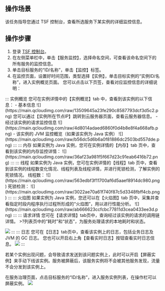## 操作场景

该任务指导您通过 TSF 控制台，查看所选服务下某实例的详细监控信息。

## 操作步骤

1. 登录 [TSF 控制台](https://console.cloud.tencent.com/tsf/index)。
2. 在左侧菜单栏中，单击【服务监控】，选择命名空间，可查看该命名空间下的所有服务的监控信息。
3. 单击目标服务的“ID/名称”，单击【监控】标签。
4. 在监控页面，设置好时间范围，类型选择【实例】，单击目标实例的“实例ID/名称”，进入实例概览页面。
您可以点击以下页签，查看对应监控信息的详细说明：
<dx-tabs>
::: 实例概览
您可在实例详情中的【实例概览】tab 中，查看到该实例的以下信息：
 - 基本信息
	 ![](https://main.qcloudimg.com/raw/13509645a23fe290c8587793dcf3d5c2.png)
	 您可以通过【实例所在节点IP】跳转到云服务器页面，查看云服务器信息。
 - 经过该实例的请求监控信息
	 ![](https://main.qcloudimg.com/raw/4d8014adaed6860f0d4b8e8f4a668afb.png)
 - 该实例的 JVM 监控概览（如果该实例为 Java 实例）
	![](https://main.qcloudimg.com/raw/b56dc5d6b6a0f81886dc2503bd557dde.png)
:::
::: 内存
 如果实例为 Java 实例，您可在实例详情的【内存】tab 页中，查看到该实例的内存监控详情：
![](https://main.qcloudimg.com/raw/36af23a981f5f667d23c91eab6416b72.png)
:::
::: 线程
如果实例为 Java 实例，您可在实例详情的【线程】tab 页中，查看到该实例的线程数变化情况、线程列表及线程详情，并进行死锁检测，了解实例的死锁情况。
线程数：
![](https://main.qcloudimg.com/raw/563edbf3f11700af6d5aaef8914dc980.png)
 死锁检测：
![](https://main.qcloudimg.com/raw/3022ae70a61f740f87c5d3348fbff4cb.png) 
:::
::: 火焰图
如果实例为 Java 实例，您还可以在【火焰图】tab 页中，采集并查看指定时段内程序执行过程所形成的“火焰图”，用以进行性能分析。
![](https://main.qcloudimg.com/raw/ab666623ccfcbc77811d3cea0433ee3d.png)
:::
::: 请求详情
您可在【请求详情】tab页中，查询经过该实例的请求的调用链详情。
>?列表页中的“耗时”和“状态”，为服务处理请求的本地耗时和状态。
    
![](https://main.qcloudimg.com/raw/b8981574f5cca7e7a6a249add9cde151.png)
:::
::: 日志
您可在【日志】tab页中，查看该实例上的日志，包括业务日志及 JVM 的 GC 日志。
您也可以开启右上角【查看实时日志】按钮查看实时日志信息。
![](https://main.qcloudimg.com/raw/b4b58874cc24cc2b71c23ae44bb16e54.png)
:::
</dx-tabs>
 

若某个实例出现问题，会导致请求发送到该问题实例上，此时可以开启【屏蔽实例】来手动下线该实例。服务被屏蔽后，该服务实例将不会被其他服务发现，流量不会分发到该实例上。

在服务治理页面，点击目标服务的“ID/名称”，进入服务实例列表，在操作栏可以屏蔽实例。
![](https://main.qcloudimg.com/raw/d78cfab800413af968daa760f21e9871.png)
